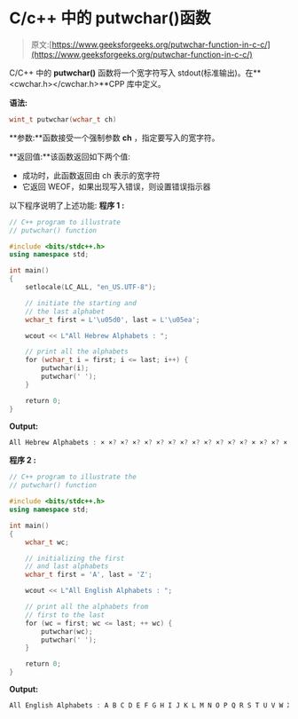 # C/c++ 中的 putwchar()函数

> 原文:[https://www.geeksforgeeks.org/putwchar-function-in-c-c/](https://www.geeksforgeeks.org/putwchar-function-in-c-c/)

C/C++ 中的 **putwchar()** 函数将一个宽字符写入 stdout(标准输出)。在**<cwchar.h></cwchar.h>**CPP 库中定义。

**语法:**

```cpp
wint_t putwchar(wchar_t ch)
```

**参数:**函数接受一个强制参数 **ch** ，指定要写入的宽字符。

**返回值:**该函数返回如下两个值:

*   成功时，此函数返回由 ch 表示的宽字符
*   它返回 WEOF，如果出现写入错误，则设置错误指示器

以下程序说明了上述功能:
**程序 1 :**

```cpp
// C++ program to illustrate
// putwchar() function

#include <bits/stdc++.h>
using namespace std;

int main()
{
    setlocale(LC_ALL, "en_US.UTF-8");

    // initiate the starting and
    // the last alphabet
    wchar_t first = L'\u05d0', last = L'\u05ea';

    wcout << L"All Hebrew Alphabets : ";

    // print all the alphabets
    for (wchar_t i = first; i <= last; i++) {
        putwchar(i);
        putwchar(' ');
    }

    return 0;
}
```

**Output:**

```cpp
All Hebrew Alphabets : × ×? ×? ×? ×? ×? ×? ×? ×? ×? ×? ×? ×? × ×? ×? ×  ×¡ ×¢ ×£ ×¤ ×¥ ×¦ ×§ ×¨ ×© ×ª

```

**程序 2 :**

```cpp
// C++ program to illustrate the
// putwchar() function

#include <bits/stdc++.h>
using namespace std;

int main()
{
    wchar_t wc;

    // initializing the first
    // and last alphabets
    wchar_t first = 'A', last = 'Z';

    wcout << L"All English Alphabets : ";

    // print all the alphabets from
    // first to the last
    for (wc = first; wc <= last; ++ wc) {
        putwchar(wc);
        putwchar(' ');
    }

    return 0;
}
```

**Output:**

```cpp
All English Alphabets : A B C D E F G H I J K L M N O P Q R S T U V W X Y Z

```